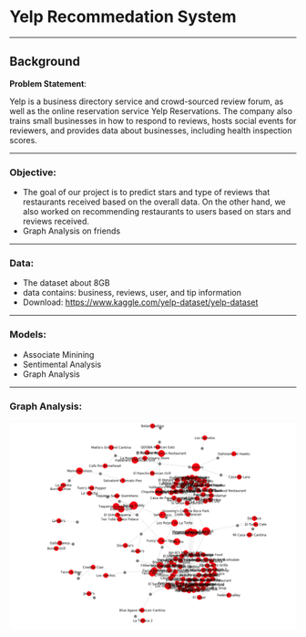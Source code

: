 # Yelp Recommedation System

----
## Background

**Problem Statement**: 

Yelp is a business directory service and crowd-sourced review forum, as well as the online reservation service Yelp Reservations. The company also trains small businesses in how to respond to reviews, hosts social events for reviewers, and provides data about businesses, including health inspection scores. 


----
### Objective:

- The goal of our project is to predict stars and type of reviews that restaurants received based on the overall data. On the other hand, we also worked on recommending restaurants to users based on stars and reviews received.
- Graph Analysis on friends


----
### Data:

- The dataset about 8GB
- data contains: business, reviews, user, and tip information
- Download: https://www.kaggle.com/yelp-dataset/yelp-dataset


----
### Models:

- Associate Minining
- Sentimental Analysis
- Graph Analysis


----
### Graph Analysis:

<p align="center">
  <img src="https://github.com/yuling0330/yelp-review-big-data/blob/master/image/graph.png" />
</p>

